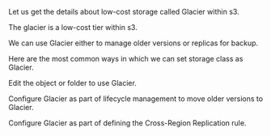 Let us get the details about low-cost storage called Glacier within s3.

The glacier is a low-cost tier within s3.

We can use Glacier either to manage older versions or replicas for backup.

Here are the most common ways in which we can set storage class as Glacier.

Edit the object or folder to use Glacier.

Configure Glacier as part of lifecycle management to move older versions to Glacier.

Configure Glacier as part of defining the Cross-Region Replication rule.